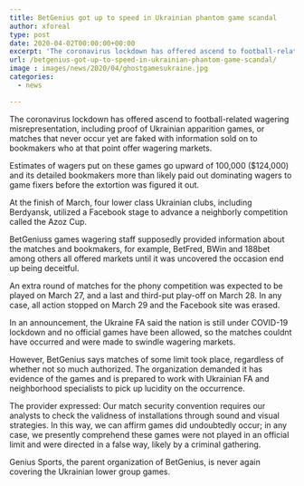 ```yaml
---
title: BetGenius got up to speed in Ukrainian phantom game scandal
author: xforeal 
type: post
date: 2020-04-02T00:00:00+00:00
excerpt: 'The coronavirus lockdown has offered ascend to football-related wagering extortion, including proof of Ukrainian phantom games, or matches that never happen yet are faked with information sold on to bookmakers who at that point offer wagering markets '
url: /betgenius-got-up-to-speed-in-ukrainian-phantom-game-scandal/
image : images/news/2020/04/ghostgamesukraine.jpg
categories:
  - news

---
```

The coronavirus lockdown has offered ascend to football-related wagering misrepresentation, including proof of Ukrainian apparition games, or matches that never occur yet are faked with information sold on to bookmakers who at that point offer wagering markets. 

Estimates of wagers put on these games go upward of 100,000 ($124,000) and its detailed bookmakers more than likely paid out dominating wagers to game fixers before the extortion was figured it out. 

At the finish of March, four lower class Ukrainian clubs, including Berdyansk, utilized a Facebook stage to advance a neighborly competition called the Azoz Cup. 

BetGeniuss games wagering staff supposedly provided information about the matches and bookmakers, for example, BetFred, BWin and 188bet among others all offered markets until it was uncovered the occasion end up being deceitful. 

An extra round of matches for the phony competition was expected to be played on March 27, and a last and third-put play-off on March 28. In any case, all action stopped on March 29 and the Facebook site was erased. 

In an announcement, the Ukraine FA said the nation is still under COVID-19 lockdown and no official games have been allowed, so the matches couldnt have occurred and were made to swindle wagering markets. 

However, BetGenius says matches of some limit took place, regardless of whether not so much authorized. The organization demanded it has evidence of the games and is prepared to work with Ukrainian FA and neighborhood specialists to pick up lucidity on the occurrence. 

The provider expressed: Our match security convention requires our analysts to check the validness of installations through sound and visual strategies. In this way, we can affirm games did undoubtedly occur; in any case, we presently comprehend these games were not played in an official limit and were directed in a false way, likely by a criminal gathering. 

Genius Sports, the parent organization of BetGenius, is never again covering the Ukrainian lower group games.